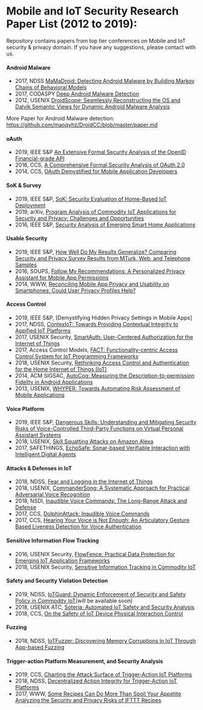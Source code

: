 # Mobile and IoT Security Research Paper List (2012 to 2019):
Repository contains papers from top tier conferences on Mobile and IoT security & privacy domain.
If you have any suggestions, please contact with us.


#### Android Malware
- 2017, NDSS [MaMaDroid: Detecting Android Malware by Building Markov Chains of Behavioral Models](https://www.ndss-symposium.org/wp-content/uploads/2017/09/ndss2017_03B-3_Mariconti_paper.pdf)
- 2017, CODASPY [Deep Android Malware Detection](https://adamdoupe.com/publications/deep-android-malware-detection-codaspy2017.pdf)
- 2012, USENIX [DroidScope: Seamlessly Reconstructing the OS and Dalvik Semantic Views for Dynamic Android Malware Analysis](http://www.cs.columbia.edu/~lierranli/coms6998-11Fall2012/papers/droidscope_usenixsec2012.pdf)

More Paper for Android Malware detection: https://github.com/maoqyhz/DroidCC/blob/master/paper.md

#### oAuth  
- 2019, IEEE S&P [An Extensive Formal Security Analysis of the OpenID Financial-grade API](https://sec.uni-stuttgart.de/_media/publications/FettHosseyniKuesters-FAPI-SP-2019.pdf)
- 2016, CCS, [A Comprehensive Formal Security Analysis of OAuth 2.0](https://sec.uni-stuttgart.de/_media/publications/FettKuestersSchmitz-CCS-2016.pdf)
- 2014, CCS, [OAuth Demystified for Mobile Application Developers](https://dl.acm.org/citation.cfm?id=2660323)


#### SoK & Survey
- 2019, IEEE S&P, [SoK: Security Evaluation of Home-Based IoT Deployment](https://alrawi.github.io/static/papers/alrawi_sok_sp19.pdf)
- 2019, arXiv, [Program Analysis of Commodity IoT Applications for Security and Privacy: Challenges and Opportunities](https://arxiv.org/pdf/1809.06962.pdf)
- 2016, IEEE S&P, [Security Analysis of Emerging Smart Home Applications](http://iotsecurity.eecs.umich.edu/img/Fernandes_SmartThingsSP16.pdf)


#### Usable Security
- 2019, IEEE S&P, [How Well Do My Results Generalize? Comparing Security and Privacy Survey Results from MTurk, Web, and Telephone Samples](https://seankross.com/ssp-2019/redmiles-kross-mazurek-ssp-2019.pdf)
- 2016, SOUPS, [Follow My Recommendations: A Personalized Privacy Assistant for Mobile App Permissions](https://www.cs.cmu.edu/~bliu1/Bin_Liu_SOUPS2016_Follow.pdf)
- 2014, WWW, [Reconciling Mobile App Privacy and Usability on Smartphones: Could User Privacy Profiles Help?](https://www.cs.cmu.edu/~bliu1/Bin_Liu_WWW2014_Reconciling.pdf)


#### Access Control 
- 2019, IEEE S&P, [Demystifying Hidden Privacy Settings in Mobile Apps]
- 2017, NDSS, [ContexIoT: Towards Providing Contextual Integrity to Appified IoT Platforms](https://amir.rahmati.com/dl/ndss17/ContexIoT_NDSS17.pdf) 
- 2017, USENIX Security, [SmartAuth: User-Centered Authorization for the Internet of Things](https://www.usenix.org/system/files/conference/usenixsecurity17/sec17-tian.pdf)
- 2017, Access Control Models, [FACT: Functionality-centric Access Control System for IoT Programming Frameworks](http://www.corelab.or.kr/Pubs/sacmat17_fact.pdf)
- 2018, USENIX Security, [Rethinking Access Control and Authentication for the Home Internet of Things (IoT)](https://www.usenix.org/system/files/conference/usenixsecurity18/sec18-he.pdf)
- 2014, ACM SIGSAC, [AutoCog: Measuring the Description-to-permission Fidelity in Android Applications](https://dl.acm.org/citation.cfm?id=2660287)
- 2013, USENIX, [WHYPER: Towards Automating Risk Assessment of Mobile Applications](http://youngwei.com/pdf/WHYPER.pdf)


#### Voice Platform
- 2019, IEEE S&P, [Dangerous Skills: Understanding and Mitigating Security Risks of Voice-Controlled Third-Party Functions on Virtual Personal Assistant Systems](https://pdfs.semanticscholar.org/9785/5989936ed45485f15e470f8c70a8a3a1e93c.pdf)
- 2018, USENIX, [Skill Squatting Attacks on Amazon Alexa](https://www.usenix.org/system/files/conference/usenixsecurity18/sec18-kumar.pdf)
- 2017, SAFETHINGS, [EchoSafe: Sonar-based Verifiable Interaction with Intelligent Digital Agents](https://dl.acm.org/citation.cfm?id=3137014)


#### Attacks & Defenses in IoT 
- 2018, NDSS, [Fear and Logging in the Internet of Things](http://seclab.illinois.edu/wp-content/uploads/2017/12/wang2018fear.pdf)
- 2018, USENIX, [CommanderSong: A Systematic Approach for Practical Adversarial Voice Recognition](https://www.usenix.org/system/files/conference/usenixsecurity18/sec18-yuan.pdf)
- 2018, NSDI, [Inaudible Voice Commands: The Long-Range Attack and Defense](https://synrg.csl.illinois.edu/papers/lipread_nsdi18.pdf)
- 2017, CCS, [DolphinAttack: Inaudible Voice Commands](https://acmccs.github.io/papers/p103-zhangAemb.pdf) 
- 2017, CCS, [Hearing Your Voice is Not Enough: An Articulatory Gesture Based Liveness Detection for Voice Authentication](https://acmccs.github.io/papers/p57-zhangA.pdf)

#### Sensitive Information Flow Tracking
- 2016, USENIX Security, [FlowFence: Practical Data Protection for Emerging IoT Application Frameworks](https://www.usenix.org/system/files/conference/usenixsecurity16/sec16_paper_fernandes.pdf)
- 2018, USENIX Security, [Sensitive Information Tracking in Commodity IoT](https://www.usenix.org/system/files/conference/usenixsecurity18/sec18-celik.pdf)


#### Safety and Security Violation Detection 
- 2019, NDSS, [IoTGuard: Dynamic Enforcement of Security and Safety Policy in Commodity IoT](https://github.com/Beerkay/IoTResearch)(will be available soon)
- 2018, USENIX ATC, [Soteria: Automated IoT Safety and Security Analysis](https://www.usenix.org/system/files/conference/atc18/atc18-celik.pdf)
- 2018, CCS, [On the Safety of IoT Device Physical Interaction Control](https://wding.people.clemson.edu/papers/ccs-2018iotmon.pdf)

#### Fuzzing
- 2018, NDSS, [IoTFuzzer: Discovering Memory Corruptions in IoT Through App-based Fuzzing](http://web.cse.ohio-state.edu/~lin.3021/file/NDSS18b.pdf)


#### Trigger-action Platform Measurement, and Security Analysis
- 2019, CCS, [Charting the Attack Surface of Trigger-Action IoT Platforms]()
- 2018, NDSS, [Decentralized Action Integrity for Trigger-Action IoT Platforms](http://earlence.com/assets/papers/dtap_ndss18.pdf) 
- 2017, WWW, [Some Recipes Can Do More Than Spoil Your Appetite Analyzing the Security and Privacy Risks of IFTTT Recipes](http://www.andrew.cmu.edu/user/liminjia/research/papers/ifttt-info-flows-www2017.pdf)





